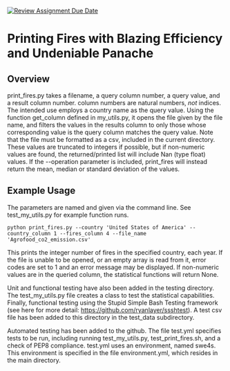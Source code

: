 [![Review Assignment Due Date](https://classroom.github.com/assets/deadline-readme-button-24ddc0f5d75046c5622901739e7c5dd533143b0c8e959d652212380cedb1ea36.svg)](https://classroom.github.com/a/oQi7O4AA)
# Printing Fires with Blazing Efficiency and Undeniable Panache
## Overview
print_fires.py takes a filename, a query column number, a query value, and a result column number. column numbers are natural numbers, *not* indices. The intended use employs a country name as the query value. Using the function get_column defined in my_utils.py, it opens the file given by the file name, and filters the values in the results column to only those whose corresponding value is the query column matches the query value. Note that the file must be formatted as a csv, included in the current directory. These values are truncated to integers if possible, but if non-numeric values are found, the returned/printed list will include Nan (type float) values.
If the --operation parameter is included, print_fires will instead return the mean, median or standard deviation of the values.
## Example Usage
The parameters are named and given via the command line. See test_my_utils.py for example function runs.
```
python print_fires.py --country 'United States of America' --country_column 1 --fires_column 4 --file_name 'Agrofood_co2_emission.csv'
```
This prints the integer number of fires in the specified country, each year. 
If the file is unable to be opened, or an empty array is read from it, error codes are set to 1 and an error message may be displayed.
If non-numeric values are in the queried column, the statistical functions will return None.

Unit and functional testing have also been added in the testing directory. The test_my_utils.py file creates a class to test the statistical capabilities.
Finally, functional testing using the Stupid Simple Bash Testing framework (see here for more detail: https://github.com/ryanlayer/ssshtest). A test csv file has been added to this directory in the test_data subdirectory. 

Automated testing has been added to the github. The file test.yml specifies tests to be run, including running test_my_utils.py, test_print_fires.sh, and a check of PEP8 compliance. test.yml uses an environment, named swe4s. This environment is specified in the file environment.yml, which resides in the main directory. 